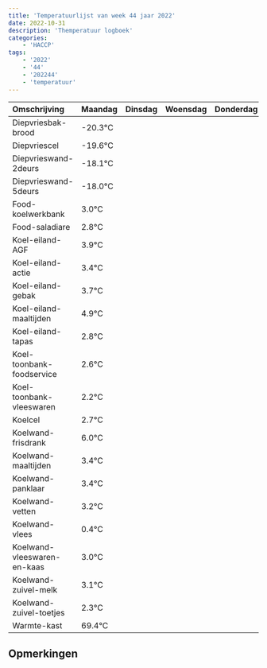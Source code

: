 ```yaml
---
title: 'Temperatuurlijst van week 44 jaar 2022'
date: 2022-10-31
description: 'Themperatuur logboek'
categories:
    - 'HACCP'
tags:
    - '2022'
    - '44'
    - '202244'
    - 'temperatuur'
---
```

|Omschrijving|Maandag|Dinsdag|Woensdag|Donderdag|Vrijdag|Zaterdag|Zondag|
|:---|:---|:---|:---|:---|:---|:---|:---|
|Diepvriesbak-brood|-20.3°C| | | | | | |
|Diepvriescel|-19.6°C| | | | | | |
|Diepvrieswand-2deurs|-18.1°C| | | | | | |
|Diepvrieswand-5deurs|-18.0°C| | | | | | |
|Food-koelwerkbank|3.0°C| | | | | | |
|Food-saladiare|2.8°C| | | | | | |
|Koel-eiland-AGF|3.9°C| | | | | | |
|Koel-eiland-actie|3.4°C| | | | | | |
|Koel-eiland-gebak|3.7°C| | | | | | |
|Koel-eiland-maaltijden|4.9°C| | | | | | |
|Koel-eiland-tapas|2.8°C| | | | | | |
|Koel-toonbank-foodservice|2.6°C| | | | | | |
|Koel-toonbank-vleeswaren|2.2°C| | | | | | |
|Koelcel|2.7°C| | | | | | |
|Koelwand-frisdrank|6.0°C| | | | | | |
|Koelwand-maaltijden|3.4°C| | | | | | |
|Koelwand-panklaar|3.4°C| | | | | | |
|Koelwand-vetten|3.2°C| | | | | | |
|Koelwand-vlees|0.4°C| | | | | | |
|Koelwand-vleeswaren-en-kaas|3.0°C| | | | | | |
|Koelwand-zuivel-melk|3.1°C| | | | | | |
|Koelwand-zuivel-toetjes|2.3°C| | | | | | |
|Warmte-kast|69.4°C| | | | | | |

## Opmerkingen


